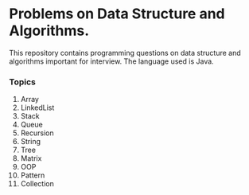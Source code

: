 # Problems on Data Structure and Algorithms.

This repository contains programming questions on data structure and algorithms important for interview. The language used is Java.



### Topics

1. Array
2. LinkedList
3. Stack
4. Queue
5. Recursion
6. String
7. Tree
8. Matrix
9. OOP
10. Pattern 
11. Collection

 

